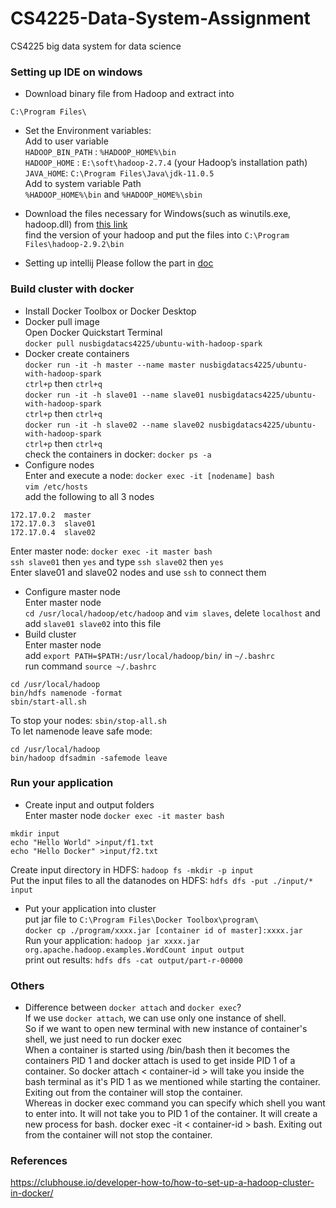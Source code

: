 # CS4225-Data-System-Assignment
CS4225 big data system for data science

### Setting up IDE on windows
* Download binary file from Hadoop and extract into 
```
C:\Program Files\
```
* Set the Environment variables:
<br/> Add to user variable
<br/> `HADOOP_BIN_PATH` : `%HADOOP_HOME%\bin`
<br/> `HADOOP_HOME` : `E:\soft\hadoop-2.7.4` (your Hadoop’s installation path)
<br/> `JAVA_HOME`: `C:\Program Files\Java\jdk-11.0.5`
<br/> Add to system variable Path
<br/> `%HADOOP_HOME%\bin` and `%HADOOP_HOME%\sbin`

* Download the files necessary for Windows(such as winutils.exe, hadoop.dll) from [this link](https://github.com/cdarlint/winutils)
<br/> find the version of your hadoop and put the files into `C:\Program Files\hadoop-2.9.2\bin`

* Setting up intellij
Please follow the part in [doc](https://github.com/CoderStellaJ/CS4225-Data-System/blob/master/setup_IDE_win_macos_linux.docx)

### Build cluster with docker
* Install Docker Toolbox or Docker Desktop
* Docker pull image
<br/> Open Docker Quickstart Terminal
<br/> `docker pull nusbigdatacs4225/ubuntu-with-hadoop-spark`
* Docker create containers
<br/> `docker run -it -h master --name master nusbigdatacs4225/ubuntu-with-hadoop-spark`
<br/> `ctrl+p` then `ctrl+q`
<br/> `docker run -it -h slave01 --name slave01 nusbigdatacs4225/ubuntu-with-hadoop-spark`
<br/> `ctrl+p` then `ctrl+q`
<br/> `docker run -it -h slave02 --name slave02 nusbigdatacs4225/ubuntu-with-hadoop-spark`
<br/> `ctrl+p` then `ctrl+q`
<br/> check the containers in docker: `docker ps -a`
* Configure nodes
<br/> Enter and execute a node: `docker exec -it [nodename] bash`
<br/> `vim /etc/hosts` 
<br/> add the following to all 3 nodes
```
172.17.0.2	master
172.17.0.3	slave01
172.17.0.4	slave02
```
Enter master node: `docker exec -it master bash`
<br/> `ssh slave01` then `yes` and type `ssh slave02` then `yes`
<br/> Enter slave01 and slave02 nodes and use `ssh` to connect them
* Configure master node
<br/> Enter master node
<br/> `cd /usr/local/hadoop/etc/hadoop` and `vim slaves`, delete `localhost` and add `slave01 slave02` into this file
* Build cluster
<br/> Enter master node
<br/> add `export PATH=$PATH:/usr/local/hadoop/bin/` in `~/.bashrc` 
<br/> run command `source ~/.bashrc`
```
cd /usr/local/hadoop
bin/hdfs namenode -format
sbin/start-all.sh
```
To stop your nodes: `sbin/stop-all.sh`
<br/> To let namenode leave safe mode: 
```
cd /usr/local/hadoop
bin/hadoop dfsadmin -safemode leave
```

### Run your application
* Create input and output folders
<br/> Enter master node `docker exec -it master bash`
```
mkdir input
echo "Hello World" >input/f1.txt
echo "Hello Docker" >input/f2.txt
```
Create input directory in HDFS: `hadoop fs -mkdir -p input`
<br/> Put the input files to all the datanodes on HDFS: `hdfs dfs -put ./input/* input`

* Put your application into cluster
<br/> put jar file to `C:\Program Files\Docker Toolbox\program\`
<br/> `docker cp ./program/xxxx.jar [container id of master]:xxxx.jar`
<br/> Run your application: `hadoop jar xxxx.jar org.apache.hadoop.examples.WordCount input output`
<br/> print out results: `hdfs dfs -cat output/part-r-00000`



### Others
* Difference between `docker attach` and `docker exec`?
<br/> If we use `docker attach`, we can use only one instance of shell.
<br/> So if we want to open new terminal with new instance of container's shell, we just need to run docker exec
<br/> When a container is started using /bin/bash then it becomes the containers PID 1 and docker attach is used to get inside PID 1 of a container. So docker attach < container-id > will take you inside the bash terminal as it's PID 1 as we mentioned while starting the container. Exiting out from the container will stop the container.
<br/> Whereas in docker exec command you can specify which shell you want to enter into. It will not take you to PID 1 of the container. It will create a new process for bash. docker exec -it < container-id > bash. Exiting out from the container will not stop the container.  

### References
https://clubhouse.io/developer-how-to/how-to-set-up-a-hadoop-cluster-in-docker/
